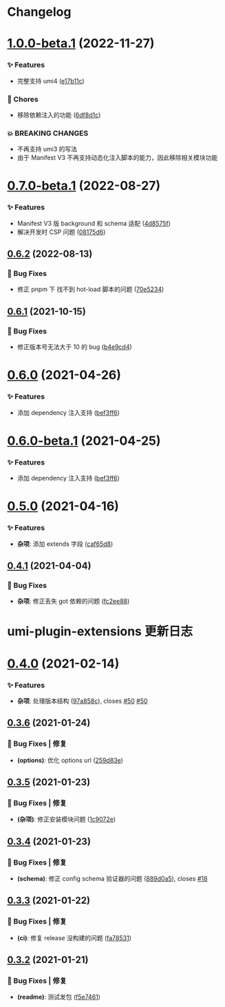 # Changelog

# [1.0.0-beta.1](https://github.com/arvinxx/umi-plugin-extensions/compare/v0.7.0-beta.1...v1.0.0-beta.1) (2022-11-27)

### ✨ Features

- 完整支持 umi4 ([e17b11c](https://github.com/arvinxx/umi-plugin-extensions/commit/e17b11c))

### 🎫 Chores

- 移除依赖注入的功能 ([6df8d1c](https://github.com/arvinxx/umi-plugin-extensions/commit/6df8d1c))

### 💥 BREAKING CHANGES

- 不再支持 umi3 的写法
- 由于 Manifest V3 不再支持动态化注入脚本的能力，因此移除相关模块功能

# [0.7.0-beta.1](https://github.com/arvinxx/umi-plugin-extensions/compare/v0.6.2...v0.7.0-beta.1) (2022-08-27)

### ✨ Features

- Manifest V3 版 background 和 schema 适配 ([4d8575f](https://github.com/arvinxx/umi-plugin-extensions/commit/4d8575f))
- 解决开发时 CSP 问题 ([08175d6](https://github.com/arvinxx/umi-plugin-extensions/commit/08175d6))

## [0.6.2](https://github.com/arvinxx/umi-plugin-extensions/compare/v0.6.1...v0.6.2) (2022-08-13)

### 🐛 Bug Fixes

- 修正 pnpm 下 找不到 hot-load 脚本的问题 ([70e5234](https://github.com/arvinxx/umi-plugin-extensions/commit/70e5234))

## [0.6.1](https://github.com/arvinxx/umi-plugin-extensions/compare/v0.6.0...v0.6.1) (2021-10-15)

### 🐛 Bug Fixes

- 修正版本号无法大于 10 的 bug ([b4e9cd4](https://github.com/arvinxx/umi-plugin-extensions/commit/b4e9cd4))

# [0.6.0](https://github.com/arvinxx/umi-plugin-extensions/compare/v0.5.0...v0.6.0) (2021-04-26)

### ✨ Features

- 添加 dependency 注入支持 ([bef3ff6](https://github.com/arvinxx/umi-plugin-extensions/commit/bef3ff6))

# [0.6.0-beta.1](https://github.com/arvinxx/umi-plugin-extensions/compare/v0.5.0...v0.6.0-beta.1) (2021-04-25)

### ✨ Features

- 添加 dependency 注入支持 ([bef3ff6](https://github.com/arvinxx/umi-plugin-extensions/commit/bef3ff6))

# [0.5.0](https://github.com/arvinxx/umi-plugin-extensions/compare/v0.4.1...v0.5.0) (2021-04-16)

### ✨ Features

- **杂项**: 添加 extends 字段 ([caf65d8](https://github.com/arvinxx/umi-plugin-extensions/commit/caf65d8))

## [0.4.1](https://github.com/arvinxx/umi-plugin-extensions/compare/v0.4.0...v0.4.1) (2021-04-04)

### 🐛 Bug Fixes

- **杂项**: 修正丢失 got 依赖的问题 ([fc2ee88](https://github.com/arvinxx/umi-plugin-extensions/commit/fc2ee88))

# umi-plugin-extensions 更新日志

# [0.4.0](https://github.com/arvinxx/umi-plugin-extensions/compare/v0.3.6...v0.4.0) (2021-02-14)

### ✨ Features

- **杂项**: 处理版本结构 ([97a858c](https://github.com/arvinxx/umi-plugin-extensions/commit/97a858c)), closes [#50](https://github.com/arvinxx/umi-plugin-extensions/issues/50) [#50](https://github.com/arvinxx/umi-plugin-extensions/issues/50)

## [0.3.6](https://github.com/arvinxx/umi-plugin-extensions/compare/v0.3.5...v0.3.6) (2021-01-24)

### 🐛 Bug Fixes | 修复

- **(options)**: 优化 options url ([259d83e](https://github.com/arvinxx/umi-plugin-extensions/commit/259d83e))

## [0.3.5](https://github.com/arvinxx/umi-plugin-extensions/compare/v0.3.4...v0.3.5) (2021-01-23)

### 🐛 Bug Fixes | 修复

- **(杂项)**: 修正安装模块问题 ([1c9072e](https://github.com/arvinxx/umi-plugin-extensions/commit/1c9072e))

## [0.3.4](https://github.com/arvinxx/umi-plugin-extensions/compare/v0.3.3...v0.3.4) (2021-01-23)

### 🐛 Bug Fixes | 修复

- **(schema)**: 修正 config schema 验证器的问题 ([889d0a5](https://github.com/arvinxx/umi-plugin-extensions/commit/889d0a5)), closes [#18](https://github.com/arvinxx/umi-plugin-extensions/issues/18)

## [0.3.3](https://github.com/arvinxx/umi-plugin-extensions/compare/v0.3.2...v0.3.3) (2021-01-22)

### 🐛 Bug Fixes | 修复

- **(ci)**: 修复 release 没构建的问题 ([fa78531](https://github.com/arvinxx/umi-plugin-extensions/commit/fa78531))

## [0.3.2](https://github.com/arvinxx/umi-plugin-extensions/compare/v0.3.1...v0.3.2) (2021-01-21)

### 🐛 Bug Fixes | 修复

- **(readme)**: 测试发包 ([f5e7461](https://github.com/arvinxx/umi-plugin-extensions/commit/f5e7461))
